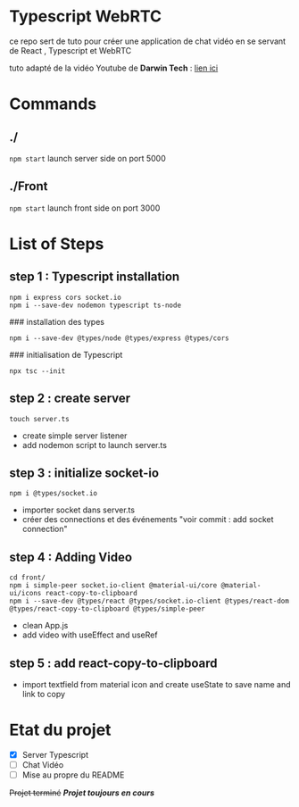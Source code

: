 # Typescript WebRTC 

  ce repo sert de tuto pour créer une application de chat vidéo en se servant de React , Typescript et WebRTC

  tuto adapté de la vidéo Youtube de __Darwin Tech__ : [lien ici](https://www.youtube.com/watch?v=gnM3Ld6_upE)
                                     

# Commands
  ## ./

  `npm start` launch server side on port 5000

  ## ./Front

  `npm start` launch front side on port 3000

# List of Steps

  ## step 1 : Typescript installation

    npm i express cors socket.io
    npm i --save-dev nodemon typescript ts-node

  ### installation des types

    npm i --save-dev @types/node @types/express @types/cors

  ### initialisation de Typescript

    npx tsc --init

  ## step 2 : create server
    touch server.ts
  - create simple server listener
  - add nodemon script to launch server.ts


  ## step 3 : initialize socket-io
    npm i @types/socket.io
  - importer socket dans server.ts
  - créer des connections et des événements "voir commit : add socket connection"

  ## step 4 : Adding Video
    cd front/
    npm i simple-peer socket.io-client @material-ui/core @material-ui/icons react-copy-to-clipboard
    npm i --save-dev @types/react @types/socket.io-client @types/react-dom @types/react-copy-to-clipboard @types/simple-peer
  - clean App.js
  - add video with useEffect and useRef

  ## step 5 : add react-copy-to-clipboard
  - import textfield from material icon and create useState to save name and link to copy


# Etat du projet 
  - [x] Server Typescript
  - [ ] Chat Vidéo 
  - [ ] Mise au propre du README
 
~~Projet terminé~~ 
***Projet toujours en cours***
    